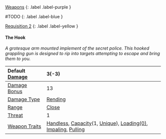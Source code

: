 
[Weapons](Game/Weapons-List)
{: .label .label-purple }

#TODO
{: .label .label-blue }

[Requisition 2](Game/Deployment#Requisition)
{: .label .label-yellow }
#### The Hook
*A grotesque arm mounted implement of the secret police. This hooked grappling gun is designed to rip into targets attempting to escape and bring them to you.*

| Default [Damage](Core/Weapons#Calculating%20Damage) | 3(-3)                                                                                                                                                                                                                                          |
| :-------------------------------------------------- | :--------------------------------------------------------------------------------------------------------------------------------------------------------------------------------------------------------------------------------------------- |
| [Damage Bonus](Game/Core/Weapons#Damage%20Bonus)    | 13                                                                                                                                                                                                                                             |
| [Damage Type](Core/Weapons#Damage%20Type)           | [Rending](Game/Core/Injury#Rending)                                                                                                                                                                                                            |
| [Range](Core/Weapons#Range)                         | [Close](Game/Core/Movement#Close)                                                                                                                                                                                                              |
| [Threat](Core/Weapons#Threat)                       | 1                                                                                                                                                                                                                                              |
| [Weapon Traits](Core/Weapon-Traits)                 | [Handless](Game/Core/Blocks/Handless), [Capacity](Game/Core/Blocks/Capacity)(1, [Unique](Game/Munition-Details#Unique)), [Loading(0)](Game/Core/Blocks/Loading), [Impaling](Game/Core/Blocks/Impaling), [Pulling](Game/Core/Blocks/Pulling) |
